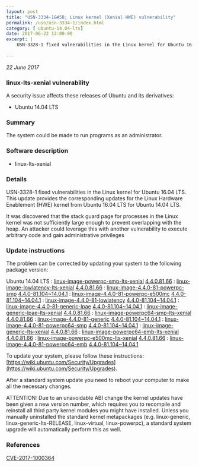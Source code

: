 ```yaml
---
layout: post
title: "USN-3334-1&#58; Linux kernel (Xenial HWE) vulnerability"
permalink: /usn/usn-3334-1/index.html
category: [ ubuntu-14.04-lts]
date: 2017-06-22 12:00:00
excerpt: |
    USN-3328-1 fixed vulnerabilities in the Linux kernel for Ubuntu 16.04 LTS. This update provides the corresponding updates for the Linux Hardware Enablement (HWE) kernel from Ubuntu 16.04 LTS for Ubuntu 14.04 LTS.
    
--- 
```

 
 

*22 June 2017*

### linux-lts-xenial vulnerability

A security issue affects these releases of Ubuntu and its derivatives:

* Ubuntu 14.04 LTS

### Summary

The system could be made to run programs as an administrator. 

### Software description

* linux-lts-xenial 

### Details

USN-3328-1 fixed vulnerabilities in the Linux kernel for Ubuntu 16.04 LTS. This update provides the corresponding updates for the Linux Hardware Enablement (HWE) kernel from Ubuntu 16.04 LTS for Ubuntu 14.04 LTS.

It was discovered that the stack guard page for processes in the Linux kernel was not sufficiently large enough to prevent overlapping with the heap. An attacker could leverage this with another vulnerability to execute arbitrary code and gain administrative privileges 

### Update instructions

The problem can be corrected by updating your system to the following package version:

Ubuntu 14.04 LTS
 : [linux-image-powerpc-smp-lts-xenial](https://launchpad.net/ubuntu/+source/linux-lts-xenial) <span> [4.4.0.81.66](https://launchpad.net/ubuntu/+source/linux-lts-xenial/4.4.0-81.104~14.04.1) </span> 
 : [linux-image-lowlatency-lts-xenial](https://launchpad.net/ubuntu/+source/linux-lts-xenial) <span> [4.4.0.81.66](https://launchpad.net/ubuntu/+source/linux-lts-xenial/4.4.0-81.104~14.04.1) </span> 
 : [linux-image-4.4.0-81-powerpc-smp](https://launchpad.net/ubuntu/+source/linux-lts-xenial) <span> [4.4.0-81.104~14.04.1](https://launchpad.net/ubuntu/+source/linux-lts-xenial/4.4.0-81.104~14.04.1) </span> 
 : [linux-image-4.4.0-81-powerpc-e500mc](https://launchpad.net/ubuntu/+source/linux-lts-xenial) <span> [4.4.0-81.104~14.04.1](https://launchpad.net/ubuntu/+source/linux-lts-xenial/4.4.0-81.104~14.04.1) </span> 
 : [linux-image-4.4.0-81-lowlatency](https://launchpad.net/ubuntu/+source/linux-lts-xenial) <span> [4.4.0-81.104~14.04.1](https://launchpad.net/ubuntu/+source/linux-lts-xenial/4.4.0-81.104~14.04.1) </span> 
 : [linux-image-4.4.0-81-generic-lpae](https://launchpad.net/ubuntu/+source/linux-lts-xenial) <span> [4.4.0-81.104~14.04.1](https://launchpad.net/ubuntu/+source/linux-lts-xenial/4.4.0-81.104~14.04.1) </span> 
 : [linux-image-generic-lpae-lts-xenial](https://launchpad.net/ubuntu/+source/linux-lts-xenial) <span> [4.4.0.81.66](https://launchpad.net/ubuntu/+source/linux-lts-xenial/4.4.0-81.104~14.04.1) </span> 
 : [linux-image-powerpc64-smp-lts-xenial](https://launchpad.net/ubuntu/+source/linux-lts-xenial) <span> [4.4.0.81.66](https://launchpad.net/ubuntu/+source/linux-lts-xenial/4.4.0-81.104~14.04.1) </span> 
 : [linux-image-4.4.0-81-generic](https://launchpad.net/ubuntu/+source/linux-lts-xenial) <span> [4.4.0-81.104~14.04.1](https://launchpad.net/ubuntu/+source/linux-lts-xenial/4.4.0-81.104~14.04.1) </span> 
 : [linux-image-4.4.0-81-powerpc64-smp](https://launchpad.net/ubuntu/+source/linux-lts-xenial) <span> [4.4.0-81.104~14.04.1](https://launchpad.net/ubuntu/+source/linux-lts-xenial/4.4.0-81.104~14.04.1) </span> 
 : [linux-image-generic-lts-xenial](https://launchpad.net/ubuntu/+source/linux-lts-xenial) <span> [4.4.0.81.66](https://launchpad.net/ubuntu/+source/linux-lts-xenial/4.4.0-81.104~14.04.1) </span> 
 : [linux-image-powerpc64-emb-lts-xenial](https://launchpad.net/ubuntu/+source/linux-lts-xenial) <span> [4.4.0.81.66](https://launchpad.net/ubuntu/+source/linux-lts-xenial/4.4.0-81.104~14.04.1) </span> 
 : [linux-image-powerpc-e500mc-lts-xenial](https://launchpad.net/ubuntu/+source/linux-lts-xenial) <span> [4.4.0.81.66](https://launchpad.net/ubuntu/+source/linux-lts-xenial/4.4.0-81.104~14.04.1) </span> 
 : [linux-image-4.4.0-81-powerpc64-emb](https://launchpad.net/ubuntu/+source/linux-lts-xenial) <span> [4.4.0-81.104~14.04.1](https://launchpad.net/ubuntu/+source/linux-lts-xenial/4.4.0-81.104~14.04.1) </span> 

To update your system, please follow these instructions: [https://wiki.ubuntu.com/Security/Upgrades](https://wiki.ubuntu.com/Security/Upgrades).

After a standard system update you need to reboot your computer to make all the necessary changes.

ATTENTION: Due to an unavoidable ABI change the kernel updates have been given a new version number, which requires you to recompile and reinstall all third party kernel modules you might have installed. Unless you manually uninstalled the standard kernel metapackages (e.g. linux-generic, linux-generic-lts-RELEASE, linux-virtual, linux-powerpc), a standard system upgrade will automatically perform this as well. 

### References

 
 [CVE-2017-1000364](http://people.ubuntu.com/~ubuntu-security/cve/CVE-2017-1000364)
 

